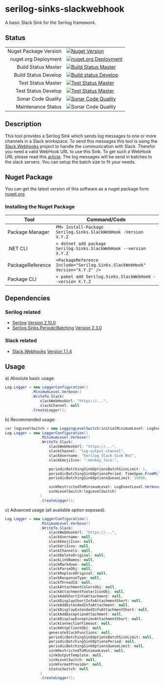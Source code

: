 # serilog-sinks-slackwebhook

A basic Slack Sink for the Serilog framework.

## Status

|                       |                       |
|----------------------:|-----------------------|
| Nuget Package Version | [![Nuget Version](https://img.shields.io/nuget/v/Serilog.Sinks.SlackWebHook?style=flat-square)](https://www.nuget.org/packages/Serilog.Sinks.SlackWebHook/) |
| nuget.org Deployment  | [![nuget.org Deployment](https://img.shields.io/azure-devops/release/jonas-merkle/09454b63-c969-4591-aa24-ea8867d031bd/1/2?style=flat-square)](https://dev.azure.com/jonas-merkle/serilog-sinks-slackwebhook/_release?view=all&_a=releases&definitionId=1) |
| Build Status Master   | [![Build Status Master](https://img.shields.io/azure-devops/build/jonas-merkle/serilog-sinks-slackwebhook/3/master?style=flat-square)](https://dev.azure.com/jonas-merkle/serilog-sinks-slackwebhook/_build/latest?definitionId=3) |
| Build Status Develop  | [![Build status Develop](https://img.shields.io/azure-devops/build/jonas-merkle/serilog-sinks-slackwebhook/4/develop?style=flat-square)](https://dev.azure.com/jonas-merkle/serilog-sinks-slackwebhook/_build/latest?definitionId=4) |
| Test Status Master    | [![Test Status Master](https://img.shields.io/azure-devops/tests/jonas-merkle/serilog-sinks-slackwebhook/3?compact_message&style=flat-square)](https://dev.azure.com/jonas-merkle/serilog-sinks-slackwebhook/_test/analytics?definitionId=3&contextType=build) |
| Test Status Develop   | [![Test Status Master](https://img.shields.io/azure-devops/tests/jonas-merkle/serilog-sinks-slackwebhook/4?compact_message&style=flat-square)](https://dev.azure.com/jonas-merkle/serilog-sinks-slackwebhook/_test/analytics?definitionId=4&contextType=build) |
| Sonar Code Quality    | [![Sonar Code Quality](https://img.shields.io/sonar/quality_gate/jonas-merkle_serilog-sinks-slackwebhook?server=https%3A%2F%2Fsonarcloud.io&style=flat-square)](https://sonarcloud.io/dashboard?id=jonas-merkle_serilog-sinks-slackwebhook) |
| Maintenance Status    | ![Sonar Code Quality](https://img.shields.io/maintenance/yes/2020?style=flat-square) |

## Description

This tool provides a Serilog Sink which sends log messages to one or more channels in a Slack workspace. To send this messages this tool is using the [Slack.Webhooks](https://github.com/mrb0nj/Slack.Webhooks) project to handle the communication with Slack. Therefor you need a valid WebHook URL to use this Sink. To get such a WebHook URL please read this [article](https://slack.com/help/articles/115005265063-Incoming-Webhooks-for-Slack). The log messages will be send in batches to the slack servers. You can setup the batch size to fit your needs.

## Nuget Package

You can get the latest version of this software as a nuget package form [nuget.org](https://www.nuget.org/packages/Serilog.Sinks.SlackWebHook/)

### Installing the Nuget Package

| Tool             | Command/Code |
|------------------|--------------|
|Package Manager   | ```PM> Install-Package Serilog.Sinks.SlackWebHook -Version X.Y.Z``` |
|.NET CLI          | ```> dotnet add package Serilog.Sinks.SlackWebHook --version X.Y.Z``` |
| PackageReference | ```<PackageReference Include="Serilog.Sinks.SlackWebHook" Version="X.Y.Z" />``` |
| Package CLI      | ```> paket add Serilog.Sinks.SlackWebHook --version X.Y.Z``` |

## Dependencies

### Serilog related

- [Serilog](https://github.com/serilog/serilog) [Version 2.10.0](https://github.com/serilog/serilog/releases/tag/v2.10.0)
- [Serilog.Sinks.PeriodicBatching](https://github.com/serilog/serilog-sinks-periodicbatching) [Version 2.3.0](https://github.com/serilog/serilog-sinks-periodicbatching/releases/tag/v2.3.0)

### Slack related

- [Slack.Webhooks](https://github.com/mrb0nj/Slack.Webhooks) [Version 1.1.4](https://github.com/mrb0nj/Slack.Webhooks/releases/tag/v1.1.4)

## Usage

a) Absolute basic usage:

```csharp
Log.Logger = new LoggerConfiguration()
            .MinimumLevel.Verbose()
            .WriteTo.Slack(
                slackWebHookUrl: "https://...",
                slackChannel: null
            .CreateLogger();
```

b) Recommended usage:

```csharp
var logLevelSwitch = new LoggingLevelSwitch(initialMinimumLevel: LogEventLevel.Verbos);
Log.Logger = new LoggerConfiguration()
                .MinimumLevel.Verbose()
                .WriteTo.Slack(
                    slackWebHookUrl: "https://...",
                    slackChannel: "log-output-channel",
                    slackUsername: "Serilog Slack Sink Bot",
                    slackEmojiIcon: ":monkey_face:",

                    periodicBatchingSinkOptionsBatchSizeLimit: 1,
                    periodicBatchingSinkOptionsPeriod: TimeSpan.FromMilliseconds(1000),
                    periodicBatchingSinkOptionsQueueLimit: 10000,

                    sinkRestrictedToMinimumLevel: LogEventLevel.Verbose,
                    sinkLevelSwitch:logLevelSwitch)
                )
                .CreateLogger();
```

c) Advanced usage (all available option exposed):

```csharp
Log.Logger = new LoggerConfiguration()
                .MinimumLevel.Verbose()
                .WriteTo.Slack(
                    slackWebHookUrl: "https://...",
                    slackUsername: null,
                    slackEmojiIcon: null,
                    slackUriIcon: null,
                    slackChannels: null,
                    slackDeleteOriginal: null,
                    slackLinkNames: null,
                    slackMarkdown: null,
                    slackParseObj: null,
                    slackReplaceOriginal: null,
                    slackResponseType: null,
                    slackThreadId: null,
                    slackAttachmentColorsObj: null,
                    slackAttachmentFooterIconObj: null,
                    slackAddShortInfoAttachment: null,
                    slackDisplayShortInfoAttachmentShort: null,
                    slackAddExtendedInfoAttachment: null,
                    slackDisplayExtendedInfoAttachmentShort: null,
                    slackAddExceptionAttachment: null,
                    slackDisplayExceptionAttachmentShort: null,
                    slackConnectionTimeout: null,
                    slackHttpClientObj: null,
                    generateSlackFunctions: null,
                    periodicBatchingSinkOptionsBatchSizeLimit: null,
                    periodicBatchingSinkOptionsPeriod: null,
                    periodicBatchingSinkOptionsQueueLimit: null,
                    sinkRestrictedToMinimumLevel: null,
                    sinkOutputTemplate: null,
                    sinkLevelSwitch: null,
                    sinkFormatProvider: null,
                    statusSwitch: null
                )
                .CreateLogger();
```
